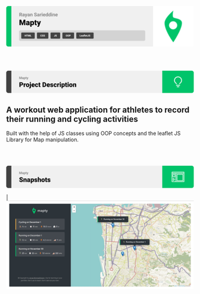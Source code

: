 <img src="./readme/title1.svg"/>

<br><br>

<!-- project philosophy -->
<img src="./readme/title2.svg"/>

## A workout web application for athletes to record their running and cycling activities

Built with the help of JS classes using OOP concepts and the leaflet JS Library for Map manipulation.

<br><br>

<!-- Prototyping -->
<img src="./readme/title3.svg"/>

| ![Landing](./readme/demo.jpg)
